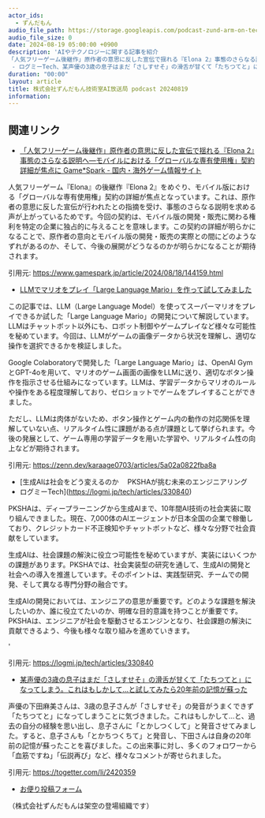 ```yaml
---
actor_ids:
  - ずんだもん
audio_file_path: https://storage.googleapis.com/podcast-zund-arm-on-tech/audio/株式会社ずんだもん技術室AI放送局_podcast_20240819.mp3
audio_file_size: 0
date: 2024-08-19 05:00:00 +0900
description: 'AIやテクノロジーに関する記事を紹介  
「人気フリーゲーム後継作」原作者の意思に反した宣伝で揺れる『Elona 2』事態のさらなる説明へ―モバイルにおける「グローバルな専有使用権」契約詳細が焦点に  Game*Spark - 国内・海外ゲーム情報サイト、LLMでマリオをプレイ「Large Language Mario」を作って試してみました、生成AIは社会をどう変えるのか　 PKSHAが挑む未来のエンジニアリング
 - ログミーTech、某声優の3歳の息子はまだ「さしすせそ」の滑舌が甘くて「たちつてと」になってしまう。これはもしかして…と試してみたら20年前の記憶が蘇った'
duration: "00:00"
layout: article
title: 株式会社ずんだもん技術室AI放送局 podcast 20240819
information: 
---
```


## 関連リンク


- [「人気フリーゲーム後継作」原作者の意思に反した宣伝で揺れる『Elona 2』事態のさらなる説明へ―モバイルにおける「グローバルな専有使用権」契約詳細が焦点に  Game*Spark - 国内・海外ゲーム情報サイト](https://www.gamespark.jp/article/2024/08/18/144159.html)  


人気フリーゲーム『Elona』の後継作『Elona 2』をめぐり、モバイル版における「グローバルな専有使用権」契約の詳細が焦点となっています。これは、原作者の意思に反した宣伝が行われたとの指摘を受け、事態のさらなる説明を求める声が上がっているためです。今回の契約は、モバイル版の開発・販売に関わる権利を特定の企業に独占的に与えることを意味します。この契約の詳細が明らかになることで、原作者の意向とモバイル版の開発・販売の実際との間にどのようなずれがあるのか、そして、今後の展開がどうなるのかが明らかになることが期待されます。 


引用元: https://www.gamespark.jp/article/2024/08/18/144159.html


- [LLMでマリオをプレイ「Large Language Mario」を作って試してみました](https://zenn.dev/karaage0703/articles/5a02a0822fba8a)  


この記事では、LLM（Large Language Model）を使ってスーパーマリオをプレイできるか試した「Large Language Mario」の開発について解説しています。LLMはチャットボット以外にも、ロボット制御やゲームプレイなど様々な可能性を秘めています。今回は、LLMがゲームの画像データから状況を理解し、適切な操作を選択できるかを検証しました。

Google Colaboratoryで開発した「Large Language Mario」は、OpenAI GymとGPT-4oを用いて、マリオのゲーム画面の画像をLLMに送り、適切なボタン操作を指示させる仕組みになっています。LLMは、学習データからマリオのルールや操作をある程度理解しており、ゼロショットでゲームをプレイすることができました。

ただし、LLMは肉体がないため、ボタン操作とゲーム内の動作の対応関係を理解していない点、リアルタイム性に課題がある点が課題として挙げられます。今後の発展として、ゲーム専用の学習データを用いた学習や、リアルタイム性の向上などが期待されます。 


引用元: https://zenn.dev/karaage0703/articles/5a02a0822fba8a


- [生成AIは社会をどう変えるのか　 PKSHAが挑む未来のエンジニアリング
 - ログミーTech](https://logmi.jp/tech/articles/330840)  



  PKSHAは、ディープラーニングから生成AIまで、10年間AI技術の社会実装に取り組んできました。現在、7,000体のAIエージェントが日本全国の企業で稼働しており、クレジットカード不正検知やチャットボットなど、様々な分野で社会貢献をしています。


  生成AIは、社会課題の解決に役立つ可能性を秘めていますが、実装にはいくつかの課題があります。PKSHAでは、社会実装型の研究を通して、生成AIの開発と社会への導入を推進しています。そのポイントは、実践型研究、チームでの開発、そして異なる専門分野の融合です。


  生成AIの開発においては、エンジニアの意思が重要です。どのような課題を解決したいのか、誰に役立てたいのか、明確な目的意識を持つことが重要です。PKSHAは、エンジニアが社会を駆動させるエンジンとなり、社会課題の解決に貢献できるよう、今後も様々な取り組みを進めていきます。

  '


引用元: https://logmi.jp/tech/articles/330840


- [某声優の3歳の息子はまだ「さしすせそ」の滑舌が甘くて「たちつてと」になってしまう。これはもしかして…と試してみたら20年前の記憶が蘇った](https://togetter.com/li/2420359)  


声優の下田麻美さんは、3歳の息子さんが「さしすせそ」の発音がうまくできず「たちつてと」になってしまうことに気づきました。これはもしかして…と、過去の自分の経験を思い出し、息子さんに「とかしつくして」と発音させてみました。すると、息子さんも「とかちつくちて」と発音し、下田さんは自身の20年前の記憶が蘇ったことを喜びました。この出来事に対し、多くのフォロワーから「血筋ですね」「伝説再び」など、様々なコメントが寄せられました。 


引用元: https://togetter.com/li/2420359



- [お便り投稿フォーム](https://forms.gle/ffg4JTfqdiqK62qf9)

（株式会社ずんだもんは架空の登場組織です）
